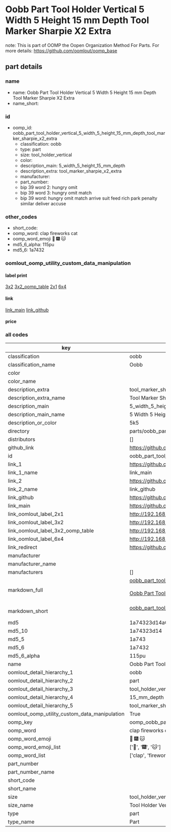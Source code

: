 # Oobb Part Tool Holder Vertical 5 Width 5 Height 15 mm Depth Tool Marker Sharpie X2 Extra  

note: This is part of OOMP the Oopen Organization Method For Parts. For more details: https://github.com/oomlout/oomp_base

##  part details
  







### name
* name: Oobb Part Tool Holder Vertical 5 Width 5 Height 15 mm Depth Tool Marker Sharpie X2 Extra
* name_short: 
### id
* oomp_id: oobb_part_tool_holder_vertical_5_width_5_height_15_mm_depth_tool_marker_sharpie_x2_extra
  * classification: oobb
  * type: part
  * size: tool_holder_vertical
  * color: 
  * description_main: 5_width_5_height_15_mm_depth
  * description_extra: tool_marker_sharpie_x2_extra
  * manufacturer: 
  * part_number: 
  * bip 39 word 2: hungry omit
  * bip 39 word 3: hungry omit match
  * bip 39 word: hungry omit match arrive suit feed rich park penalty similar deliver accuse

### other_codes
* short_code: 
* oomp_word: clap fireworks cat
* oomp_word_emoji :clap: :fireworks: :cat:
* md5_6_alpha: 115pu
* md5_6: 1a7432






### oomlout_oomp_utility_custom_data_manipulation
#### label print
[3x2](http://192.168.1.245:1112/?label=oomp%20115pu)
[3x2_oomp_table](http://192.168.1.108:1112/?label=oomp%20115pu)
[2x1](http://192.168.1.242:1112/?label=oomp%20115pu)
[6x4](http://192.168.1.55:1112/?label=oomp%20115pu)    

#### link

[link_main](https://github.com/oomlout/oomlout_oomp_version_1_messy/tree/main/parts/oobb_part_tool_holder_vertical_5_width_5_height_15_mm_depth_tool_marker_sharpie_x2_extra) [link_github](https://github.com/oomlout/oomlout_oomp_version_1_messy/tree/main/parts/oobb_part_tool_holder_vertical_5_width_5_height_15_mm_depth_tool_marker_sharpie_x2_extra)                             

#### price







### all codes 
| key | value |  
| --- | --- |  
| classification | oobb |  
| classification_name | Oobb |  
| color |  |  
| color_name |  |  
| description_extra | tool_marker_sharpie_x2_extra |  
| description_extra_name | Tool Marker Sharpie X2 Extra |  
| description_main | 5_width_5_height_15_mm_depth |  
| description_main_name | 5 Width 5 Height 15 mm Depth |  
| description_or_color | 5k5 |  
| directory | parts/oobb_part_tool_holder_vertical_5_width_5_height_15_mm_depth_tool_marker_sharpie_x2_extra |  
| distributors | [] |  
| github_link | https://github.com/oomlout/oomlout_oomp_part_src/tree/main/parts/oobb_part_tool_holder_vertical_5_width_5_height_15_mm_depth_tool_marker_sharpie_x2_extra |  
| id | oobb_part_tool_holder_vertical_5_width_5_height_15_mm_depth_tool_marker_sharpie_x2_extra |  
| link_1 | https://github.com/oomlout/oomlout_oomp_version_1_messy/tree/main/parts/oobb_part_tool_holder_vertical_5_width_5_height_15_mm_depth_tool_marker_sharpie_x2_extra |  
| link_1_name | link_main |  
| link_2 | https://github.com/oomlout/oomlout_oomp_version_1_messy/tree/main/parts/oobb_part_tool_holder_vertical_5_width_5_height_15_mm_depth_tool_marker_sharpie_x2_extra |  
| link_2_name | link_github |  
| link_github | https://github.com/oomlout/oomlout_oomp_version_1_messy/tree/main/parts/oobb_part_tool_holder_vertical_5_width_5_height_15_mm_depth_tool_marker_sharpie_x2_extra |  
| link_main | https://github.com/oomlout/oomlout_oomp_version_1_messy/tree/main/parts/oobb_part_tool_holder_vertical_5_width_5_height_15_mm_depth_tool_marker_sharpie_x2_extra |  
| link_oomlout_label_2x1 | http://192.168.1.242:1112/?label=oomp%20115pu |  
| link_oomlout_label_3x2 | http://192.168.1.245:1112/?label=oomp%20115pu |  
| link_oomlout_label_3x2_oomp_table | http://192.168.1.108:1112/?label=oomp%20115pu |  
| link_oomlout_label_6x4 | http://192.168.1.55:1112/?label=oomp%20115pu |  
| link_redirect | https://github.com/oomlout/oomlout_oomp_version_1_messy/tree/main/parts/oobb_part_tool_holder_vertical_5_width_5_height_15_mm_depth_tool_marker_sharpie_x2_extra |  
| manufacturer |  |  
| manufacturer_name |  |  
| manufacturers | [] |  
| markdown_full | [oobb_part_tool_holder_vertical_5_width_5_height_15_mm_depth_tool_marker_sharpie_x2_extra](none)<br>[](none)<br>[Oobb Part Tool Holder Vertical 5 Width 5 Height 15 Mm Depth Tool Marker Sharpie X2 Extra](none)<br><br> |  
| markdown_short | [oobb_part_tool_holder_vertical_5_width_5_height_15_mm_depth_tool_marker_sharpie_x2_extra](none)<br><br> |  
| md5 | 1a74323d14a0572952ec80c911a69b7a |  
| md5_10 | 1a74323d14 |  
| md5_5 | 1a743 |  
| md5_6 | 1a7432 |  
| md5_6_alpha | 115pu |  
| name | Oobb Part Tool Holder Vertical 5 Width 5 Height 15 mm Depth Tool Marker Sharpie X2 Extra |  
| oomlout_detail_hierarchy_1 | oobb |  
| oomlout_detail_hierarchy_2 | part |  
| oomlout_detail_hierarchy_3 | tool_holder_vertical |  
| oomlout_detail_hierarchy_4 | 15_mm_depth |  
| oomlout_detail_hierarchy_5 | tool_marker_sharpie_x2_extra |  
| oomlout_oomp_utility_custom_data_manipulation | True |  
| oomp_key | oomp_oobb_part_tool_holder_vertical_5_width_5_height_15_mm_depth_tool_marker_sharpie_x2_extra |  
| oomp_word | clap fireworks cat |  
| oomp_word_emoji | :clap: :fireworks: :cat: |  
| oomp_word_emoji_list | [':clap:', ':fireworks:', ':cat:'] |  
| oomp_word_list | ['clap', 'fireworks', 'cat'] |  
| part_number |  |  
| part_number_name |  |  
| short_code |  |  
| short_name |  |  
| size | tool_holder_vertical |  
| size_name | Tool Holder Vertical |  
| type | part |  
| type_name | Part |  
